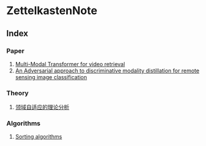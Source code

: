 # ZettelkastenNote
## Index
### Paper
1. [Multi-Modal Transformer for video retrieval](202106201727_-paper-multi-modal-transformer-for-video-retrieval.md)<br>
2. [An Adversarial approach to discriminative modality distillation for remote sensing image classification](202106211618_-paper-an-adversarial-approach-to-discriminative-modality-distillation-for-remote-sensing-image-classification.md)
### Theory
1. [领域自适应的理论分析](202106262100_-theory-领域自适应的理论分析.md)
### Algorithms
1. [Sorting algorithms](202107012030_-algorithm-sorting-algorithm.md)
